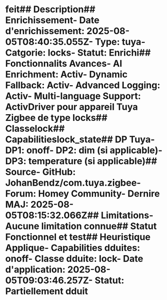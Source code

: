 # feit##  Description##  Enrichissement- **Date d'enrichissement**: 2025-08-05T08:40:35.055Z- **Type**: tuya- **Catgorie**: locks- **Statut**:  Enrichi##  Fonctionnalits Avances- **AI Enrichment**: Activ- **Dynamic Fallback**: Activ- **Advanced Logging**: Activ- **Multi-language Support**: ActivDriver pour appareil Tuya Zigbee de type locks##  Classelock##  Capabilitieslock_state##  DP Tuya- DP1: onoff- DP2: dim (si applicable)- DP3: temperature (si applicable)##  Source- GitHub: JohanBendz/com.tuya.zigbee- Forum: Homey Community- Dernire MAJ: 2025-08-05T08:15:32.066Z##  Limitations- Aucune limitation connue##  Statut Fonctionnel et test##  Heuristique Applique- **Capabilities dduites**: onoff- **Classe dduite**: lock- **Date d'application**: 2025-08-05T09:03:46.257Z- **Statut**:  Partiellement dduit